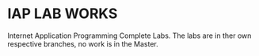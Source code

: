 # IAP LAB WORKS
Internet Application Programming Complete Labs. The labs are in ther own respective branches, no work is in the Master.
